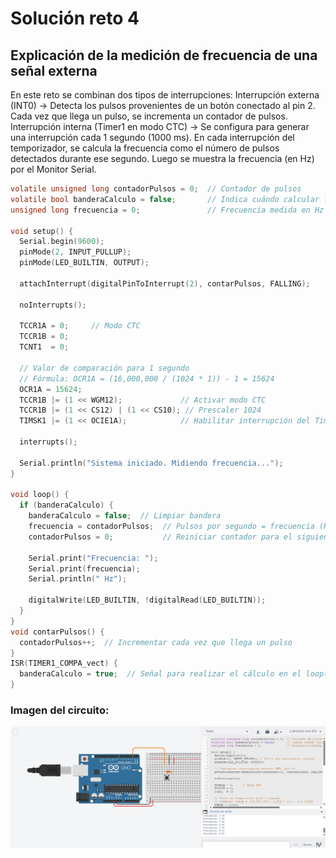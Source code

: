 # Solución reto 4

## Explicación de la medición de frecuencia de una señal externa

En este reto se combinan dos tipos de interrupciones:
Interrupción externa (INT0) → Detecta los pulsos provenientes de un botón conectado al pin 2.
Cada vez que llega un pulso, se incrementa un contador de pulsos.
Interrupción interna (Timer1 en modo CTC) → Se configura para generar una interrupción cada 1 segundo (1000 ms).
En cada interrupción del temporizador, se calcula la frecuencia como el número de pulsos detectados durante ese segundo.
Luego se muestra la frecuencia (en Hz) por el Monitor Serial.

```c
volatile unsigned long contadorPulsos = 0;  // Contador de pulsos 
volatile bool banderaCalculo = false;       // Indica cuándo calcular la frecuencia
unsigned long frecuencia = 0;               // Frecuencia medida en Hz

void setup() {
  Serial.begin(9600);
  pinMode(2, INPUT_PULLUP); 
  pinMode(LED_BUILTIN, OUTPUT);

  attachInterrupt(digitalPinToInterrupt(2), contarPulsos, FALLING);

  noInterrupts(); 

  TCCR1A = 0;     // Modo CTC
  TCCR1B = 0;
  TCNT1  = 0;

  // Valor de comparación para 1 segundo
  // Fórmula: OCR1A = (16,000,000 / (1024 * 1)) - 1 = 15624
  OCR1A = 15624;
  TCCR1B |= (1 << WGM12);             // Activar modo CTC
  TCCR1B |= (1 << CS12) | (1 << CS10); // Prescaler 1024
  TIMSK1 |= (1 << OCIE1A);            // Habilitar interrupción del Timer1

  interrupts(); 

  Serial.println("Sistema iniciado. Midiendo frecuencia...");
}

void loop() {
  if (banderaCalculo) {
    banderaCalculo = false;  // Limpiar bandera
    frecuencia = contadorPulsos;  // Pulsos por segundo = frecuencia (Hz)
    contadorPulsos = 0;           // Reiniciar contador para el siguiente segundo

    Serial.print("Frecuencia: ");
    Serial.print(frecuencia);
    Serial.println(" Hz");

    digitalWrite(LED_BUILTIN, !digitalRead(LED_BUILTIN));
  }
}
void contarPulsos() {
  contadorPulsos++;  // Incrementar cada vez que llega un pulso
}
ISR(TIMER1_COMPA_vect) {
  banderaCalculo = true;  // Señal para realizar el cálculo en el loop()
}
```

### Imagen del circuito:

![Circuito](./asets/Circuito3.png)